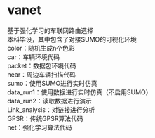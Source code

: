 # vanet
基于强化学习的车联网路由选择  
本科毕设，其中包含了对接SUMO的可视化环境  
color：随机生成n个色彩  
car：车辆环境代码  
packet：数据包环境代码  
near：周边车辆扫描代码  
sumo：使用SUMO进行实时仿真  
data_run1：使用数据进行实时仿真（不启用SUMO）  
data_run2：读取数据进行演示  
Link_analysis：对链接进行分析  
GPSR：传统GPSR算法代码  
net：强化学习算法代码
